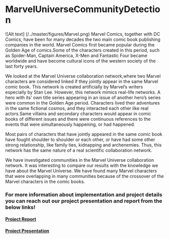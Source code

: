 # MarvelUniverseCommunityDetection
![Alt text] (/../master/figures/Marvel.png)
Marvel Comics, together with DC Comics, have been for many decades the two
main comic book publishing companies in the world. Marvel Comics first became
popular during the Golden Age of comics.Some of the characters created in this period,
such as Spider-Man, Captain America, X-Men and Fantastic Four became worldwide
and have become cultural icons of the western society of the last forty years.

We looked at the Marvel Universe collaboration network,where two Marvel
characters are considered linked if they jointly appear in the same Marvel comic book.
This network is created artificially by Marvel’s writers especially by Stan Lee. However,
this network mimics real-life networks. A hero with its’ own title series appearing in an
issue of another hero’s series were common in the Golden Age period. Characters lived
their adventures in the same fictional cosmos, and they interacted each other like real
actors.Same villains and secondary characters would appear in comic books of different
issues and there were continuous references to the events that were simultaneously
happening, or had happened.

Most pairs of characters that have jointly appeared in the same comic book have
fought shoulder to shoulder or each other, or have had some other strong relationship,
like family ties, kidnapping and archenemies. Thus, this network has the same nature of
a real scientific collaboration network.

We have investigated communities in the Marvel Universe collaboration network.
It was interesting to compare our results with the knowledge we have about the Marvel
Universe. We have found many Marvel characters that were overlapping in many
communities because of the crossover of the Marvel characters in the comic books. 

### For more information about implementation and project details you can reach out our project presentation and report from the below links!

#### [Project Report](/../master/CommunityDetectionReport.pdf)
#### [Project Presentation](/../master/project_presentation.pdf)

